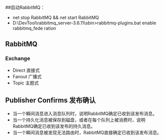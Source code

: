 ##启动RabbitMQ：
 + net stop RabbitMQ && net start RabbitMQ
 + D:\DevTool\rabbitmq_server-3.6.11\sbin>rabbitmq-plugins.bat enable rabbitmq_fede
   ration
## RabbitMQ
### Exchange
 + Direct 直接式
 + Fanout 广播式
 + Topic  主题式
 
## Publisher Confirms 发布确认
 + 当一个瞬间消息进入消息队列时，说明RabbitMQ确定已收到该发布消息。
 + 当一个持久化消息被保存到磁盘，或者在每个队列上被消费时，说明RabbitMQ确定已收到该发布的持久消息。
 + 当一个瞬间消息被发现无法路由时，RabbitMQ直接确定已收到该发布消息。